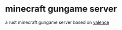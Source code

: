 # minecraft gungame server
a rust minecraft gungame server based on [valence](https://github.com/valence-rs/valence)